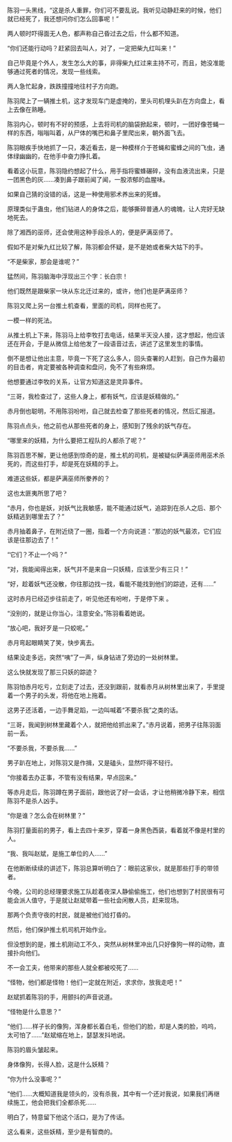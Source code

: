 陈羽一头黑线，“这是杀人重罪，你们可不要乱说。我听见动静赶来的时候，他们就已经死了，我还想问你们怎么回事呢！”

两人顿时吓得面无人色，都声称自己昏过去之后，什么都不知道。

“你们还能行动吗？赶紧回去叫人，对了，一定把柴九红叫来！”

自己毕竟是个外人，发生怎么大的事，非得柴九红过来主持不可，而且，她没准能够通过死者的情况，发现一些线索。

两人急忙起身，跌跌撞撞地往村子方向跑。

陈羽爬上了一辆推土机，这才发现车门是虚掩的，里头司机埋头趴在方向盘上，看上去像在熟睡。

陈羽内心，顿时有不好的预感，上去将司机的脑袋掀起来，顿时，一团好像苍蝇一样的东西，嗡嗡叫着，从尸体的嘴巴和鼻子里爬出来，朝外面飞去。

陈羽眼疾手快地抓了一只，凑近看去，是一种模样介于苍蝇和蜜蜂之间的飞虫，通体绿幽幽的，在他手中奋力挣扎着。

看着这小玩意，陈羽隐约想起了什么，用手指将蜜蜂碾碎，没有血液流出来，只是一团黑色的灰……凑到鼻子跟前闻了闻，一股浓郁的血腥味。

如果自己猜的没错的话，这是一种使用邪术养出来的死蜂。

原理类似于蛊虫，他们钻进人的身体之后，能够撕碎普通人的魂魄，让人完好无缺地死去。

除了湘西的巫师，还会使用这种手段杀人的，便是萨满巫师了。

假如不是对柴九红比较了解，陈羽都会怀疑，是不是她或者柴大姑下的手。

“不是柴家，那会是谁呢？”

猛然间，陈羽脑海中浮现出三个字：长白宗！

他们既然是跟柴家一块从东北迁过来的，或许，他们也是萨满巫师？

陈羽又爬上另一台推土机查看，里面的司机，同样也死了。

一模一样的死法。

从推土机上下来，陈羽马上给李牧打去电话，结果半天没人接，这才想起，他应该还在开会，于是从微信上给他发了一段语音过去，讲述了这里发生的事情。

倒不是想让他出主意，毕竟一下死了这么多人，回头查署的人赶到，自己作为最初的目击者，肯定要被各种调查和盘问，免不了有些麻烦。

他想要通过李牧的关系，让官方知道这是灵异事件。

“三哥，我检查过了，这些人身上，都有妖气，应该是妖精做的。”

赤月倒也聪明，不用陈羽吩咐，自己就去检查了那些死者的情况，然后汇报道。

陈羽点点头，他之前也从那些死者的身上，感知到了残余的妖气存在。

“哪里来的妖精，为什么要把工程队的人都杀了呢？”

陈羽百思不解，更让他感到惊奇的是，推土机的司机，是被疑似萨满巫师用巫术杀死的，而这些打手，却是死在妖精的手上。

难道这些妖，都是萨满巫师所豢养的？

这也太匪夷所思了吧？

“赤月，你也是妖，对妖气比我敏感，能不能通过妖气，追踪到在杀人之后、那个妖精逃到哪里去了？”

赤月抽着鼻子，在附近绕了一圈，指着一个方向说道：“那边的妖气最浓，它们应该是往那边去了！”

“它们？不止一个吗？”

“对，我能闻得出来，妖气并不是来自一只妖精，应该至少有三只！”

“好，趁着妖气还没散，你往那边找一找，看能不能找到他们的踪迹，还有……”

这时赤月已经迈步往前走了，听见他还有吩咐，于是停下来 。

“没别的，就是让你当心，注意安全。”陈羽看着她说。

“放心吧，我好歹是一只蛟呢。”

赤月弯起眼睛笑了笑，快步离去。

结果没走多远，突然“咦”了一声，纵身钻进了旁边的一处树林里。

这么快就发现了那三只妖的踪迹？

陈羽怕赤月吃亏，立刻走了过去，还没到跟前，就看赤月从树林里出来了，手里提着一个男子的头发，将他在地上拖着。

这男子还活着，一边手舞足蹈，一边叫喊着“不要杀我”之类的话。

“三哥，我闻到树林里藏着个人，就把他给抓出来了。”赤月说着，把男子往陈羽面前一丢。

“不要杀我，不要杀我……”

男子趴在地上，对陈羽又是作揖，又是磕头，显然吓得不轻行。

“你接着去办正事，不管有没有结果，早点回来。”

等赤月走后，陈羽蹲在男子面前，跟他说了好一会话，才让他稍微冷静下来，相信陈羽不是杀人凶手。

“你是谁？怎么会在树林里？”

陈羽打量面前的男子，看上去四十来岁，穿着一身黑色西装，看着就不像是村里的人。

“我、我叫赵斌，是施工单位的人……”

在他断断续续的讲述下，陈羽总算听明白了：眼前这家伙，就是那些打手的带领者。

今晚，公司的总经理要求施工队趁着夜深人静偷偷施工，他们也想到了村民很有可能会派人值守，于是就让赵斌带着一些社会闲散人员，赶来现场。

那两个负责守夜的村民，就是被他们给打昏的。

然后，他们保护推土机司机开始作业。

但没想到的是，推土机刚动工不久，突然从树林里冲出几只好像狗一样的动物，直接扑向他们。

不一会工夫，他带来的那些人就全都被咬死了……

“怪物，他们都是怪物！他们一定就在附近，求求你，放我走吧！”

赵斌抓着陈羽的手，用颤抖的声音说道。

“怪物是什么意思？”

“他们……样子长的像狗，浑身都长着白毛，但他们的脸，却是人类的脸，呜呜，太可怕了……”赵斌缩在地上，瑟瑟发抖地说。

陈羽的眉头皱起来。

身体像狗，长得人脸，这是什么妖精？

“你为什么没事呢？”

“他们……大概知道我是领头的，没有杀我，其中有一个还对我说，如果我们再继续施工，他会把我们全都杀死……

明白了，特意留下他这个活口，是为了传话。

这么看来，这些妖精，至少是有智商的。
